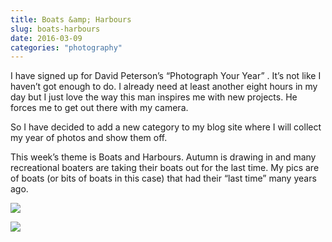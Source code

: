 ```yaml
---
title: Boats &amp; Harbours
slug: boats-harbours
date: 2016-03-09
categories: "photography"
---
```


<p>I have signed up for David Peterson’s “Photograph Your Year” . It’s not like I haven’t got enough to do. I already need at least another eight hours in my day but I just love the way this man inspires me with new projects. He forces me to get out there with my camera.</p>
<p>So I have decided to add a new category to my blog site where I will collect my year of photos and show them off.</p>
<p>This week’s theme is Boats and Harbours. Autumn is drawing in and many recreational boaters are taking their boats out for the last time. My pics are of boats (or bits of boats in this case) that had their “last time” many years ago.</p>
<p><img src="http://res.cloudinary.com/dy6grlu8z/image/upload/v1558841957/erazatodaynqq8c8m2o3.jpg"/></p>
<p><img src="http://res.cloudinary.com/dy6grlu8z/image/upload/v1558841958/c1daeml53f9ftwftz5oo.jpg"/></p>
<p> </p>








